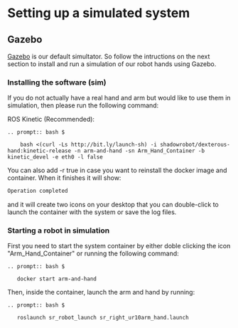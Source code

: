 # Setting up a simulated system 

## Gazebo

[Gazebo](http://gazebosim.org/) is our default simultator. So follow the intructions on the next section to install and run a simulation of our robot hands using Gazebo.

### Installing the software (sim)

If you do not actually have a real hand and arm but would like to use them in simulation, then please run the following command:

ROS Kinetic (Recommended):
```eval_rst
.. prompt:: bash $

    bash <(curl -Ls http://bit.ly/launch-sh) -i shadowrobot/dexterous-hand:kinetic-release -n arm-and-hand -sn Arm_Hand_Container -b kinetic_devel -e eth0 -l false
```

You can also add -r true in case you want to reinstall the docker image and container. When it finishes it will show:
```bash
Operation completed
```
and it will create two icons on your desktop that you can double-click to launch the container with the system or save the log files.

### Starting a robot in simulation

First you need to start the system container by either doble clicking the icon "Arm_Hand_Container" or running the following command:
```eval_rst
.. prompt:: bash $

   docker start arm-and-hand
```
Then, inside the container, launch the arm and hand by running:
```eval_rst
.. prompt:: bash $

   roslaunch sr_robot_launch sr_right_ur10arm_hand.launch
```
